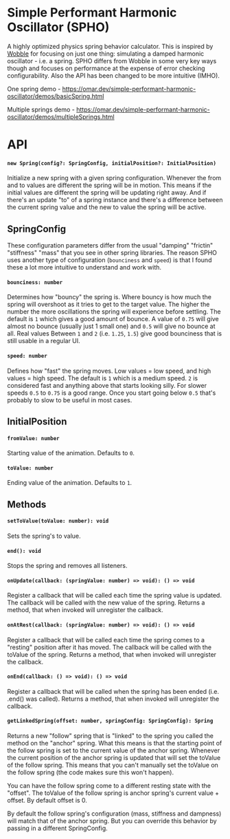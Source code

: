 # Simple Performant Harmonic Oscillator (SPHO)
A highly optimized physics spring behavior calculator. This is inspired by [Wobble](https://github.com/skevy/wobble) for focusing on just one thing: simulating a damped harmonic oscillator - i.e. a spring. SPHO differs from Wobble in some very key ways though and focuses on performance at the expense of error checking configurability. Also the API has been changed to be more intuitive (IMHO).


One spring demo - https://omar.dev/simple-performant-harmonic-oscillator/demos/basicSpring.html

Multiple springs demo - https://omar.dev/simple-performant-harmonic-oscillator/demos/multipleSprings.html

# API

#### `new Spring(config?: SpringConfig, initialPosition?: InitialPosition)`

Initialize a new spring with a given spring configuration. Whenever the from and to values are different the spring will be in motion. This means if the initial values are different the spring will be updating right away. And if there's an update "to" of a spring instance and there's a difference between the current
spring value and the new to value the spring will be active.

## SpringConfig

These configuration parameters differ from the usual "damping" "frictin" "stiffness" "mass" that you see in other spring libraries. The reason SPHO uses another type of configuration (`bounciness` and `speed`) is that I found these a lot more intuitive to understand and work with.

#### `bounciness: number`

Determines how "bouncy" the spring is. Where bouncy is how much the spring will overshoot as it tries to get to the target value. The higher the number the more oscillations the spring will experience before settling. The default is `1` which gives a good amount of bounce. A value of `0.75` will give almost no bounce (usually just 1 small one) and `0.5` will give no bounce at all. Real values Between `1` and `2` (i.e. `1.25`, `1.5`) give good bounciness that is still usable in a regular UI.

#### `speed: number`

Defines how "fast" the spring moves. Low values = low speed, and high values = high speed. The default is `1` which is a medium speed. `2` is considered fast and anything above that starts looking silly. For slower speeds `0.5` to `0.75` is a good range. Once you start going below `0.5` that's probably to slow to be useful in most cases.

## InitialPosition

#### `fromValue: number`

Starting value of the animation. Defaults to `0`.

#### `toValue: number`

Ending value of the animation. Defaults to `1`.


## Methods

#### `setToValue(toValue: number): void`

Sets the spring's to value.

#### `end(): void`

Stops the spring and removes all listeners.

#### `onUpdate(callback: (springValue: number) => void): () => void`

Register a callback that will be called each time the spring value is updated. The callback will be called with the new value of the spring. Returns a method, that when invoked will unregister the callback.

#### `onAtRest(callback: (springValue: number) => void): () => void`

Register a callback that will be called each time the spring comes to a "resting" position after it has moved. The callback will be called with the toValue of the spring. Returns a method, that when invoked will unregister the callback.

#### `onEnd(callback: () => void): () => void`

Register a callback that will be called when the spring has been ended (i.e. .end() was called).  Returns a method, that when invoked will unregister the callback.

#### `getLinkedSpring(offset: number, springConfig: SpringConfig): Spring`

Returns a new "follow" spring that is "linked" to the spring you called the method on the "anchor" spring. What this means is that the starting point of the follow spring is set to the current value of the anchor spring. Whenever the current position of the anchor spring is updated that will set the toValue of the follow spring. This means that you can't manually set the toValue on the follow spring (the code makes sure this won't happen). 

You can have the follow spring come to a different resting state with the "offset". The toValue of the follow spring is anchor spring's current value + offset. By default offset is 0.

By default the follow spring's configuration (mass, stiffness and dampness) will match that of the anchor spring. But you can override this behavior by passing in a different SpringConfig.
